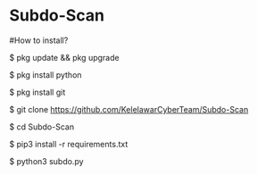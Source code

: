# Subdo-Scan
#How to install?

$ pkg update && pkg upgrade 

$ pkg install python 

$ pkg install git 

$ git clone https://github.com/KelelawarCyberTeam/Subdo-Scan

$ cd Subdo-Scan

$ pip3 install -r requirements.txt

$ python3 subdo.py

